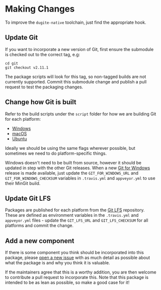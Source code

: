 # Making Changes

To improve the `dugite-native` toolchain, just find the appropriate hook.

## Update Git

If you want to incorporate a new version of Git, first ensure the submodule is
checked out to the correct tag, e.g:

```
cd git
git checkout v2.11.1
```

The package scripts will look for this tag, so non-tagged builds are not
currently supported. Commit this submodule change and publish a pull request
to test the packaging changes.

## Change how Git is built

Refer to the build scripts under the `script` folder for how we are building
Git for each platform:

 - [Windows](https://github.com/desktop/dugite-native/blob/master/script/build-win32.sh)
 - [macOS](https://github.com/desktop/dugite-native/blob/master/script/build-macos.sh)
 - [Ubuntu](https://github.com/desktop/dugite-native/blob/master/script/build-ubuntu.sh)

Ideally we should be using the same flags wherever possible, but sometimes we
need to do platform-specific things.

Windows doesn't need to be built from source, however it should be updated in
step with the other Git releases. When a new [Git for Windows](https://github.com/git-for-windows/git)
release is made available, just update the `GIT_FOR_WINDOWS_URL` and
`GIT_FOR_WINDOWS_CHECKSUM` variables in `.travis.yml` and `appveyor.yml` to use
their MinGit build.

## Update Git LFS

Packages are published for each platform from the [Git LFS](https://github.com/git-lfs/git-lfs)
repository. These are defined as environment variables in the `.travis.yml` and
`appveyor.yml` files - update the `GIT_LFS_URL` and `GIT_LFS_CHECKSUM` for all
platforms and commit the change.

## Add a new component

If there is some component you think should be incorporated into this package,
please [open a new issue](https://github.com/desktop/dugite/issues/new) with
as much detail as possible about what the package is and why you think it is
valuable.

If the maintainers agree that this is a worthy addition, you are
then welcome to contribute a pull request to incorporate this. Note that this
package is intended to be as lean as possible, so make a good case for it!
